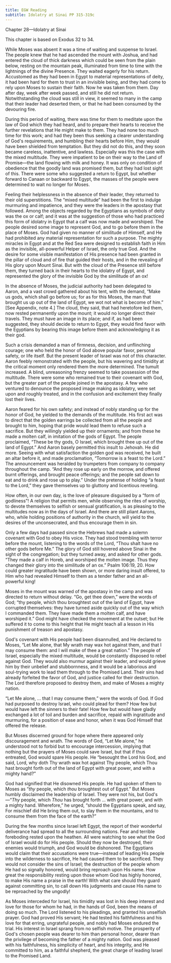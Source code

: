 ```yaml
---
title: EGW Reading
subtitle: Idolatry at Sinai PP 315-319c
---
```


Chapter 28—Idolatry at Sinai

This chapter is based on Exodus 32 to 34.

While Moses was absent it was a time of waiting and suspense to Israel. The people knew that he had ascended the mount with Joshua, and had entered the cloud of thick darkness which could be seen from the plain below, resting on the mountain peak, illuminated from time to time with the lightnings of the divine Presence. They waited eagerly for his return. Accustomed as they had been in Egypt to material representations of deity, it had been hard for them to trust in an invisible being, and they had come to rely upon Moses to sustain their faith. Now he was taken from them. Day after day, week after week passed, and still he did not return. Notwithstanding the cloud was still in view, it seemed to many in the camp that their leader had deserted them, or that he had been consumed by the devouring fire.

During this period of waiting, there was time for them to meditate upon the law of God which they had heard, and to prepare their hearts to receive the further revelations that He might make to them. They had none too much time for this work; and had they been thus seeking a clearer understanding of God's requirements, and humbling their hearts before Him, they would have been shielded from temptation. But they did not do this, and they soon became careless, inattentive, and lawless. Especially was this the case with the mixed multitude. They were impatient to be on their way to the Land of Promise—the land flowing with milk and honey. It was only on condition of obedience that the goodly land was promised them, but they had lost sight of this. There were some who suggested a return to Egypt, but whether forward to Canaan or backward to Egypt, the masses of the people were determined to wait no longer for Moses.

Feeling their helplessness in the absence of their leader, they returned to their old superstitions. The “mixed multitude” had been the first to indulge murmuring and impatience, and they were the leaders in the apostasy that followed. Among the objects regarded by the Egyptians as symbols of deity was the ox or calf; and it was at the suggestion of those who had practiced this form of idolatry in Egypt that a calf was now made and worshiped. The people desired some image to represent God, and to go before them in the place of Moses. God had given no manner of similitude of Himself, and He had prohibited any material representation for such a purpose. The mighty miracles in Egypt and at the Red Sea were designed to establish faith in Him as the invisible, all-powerful Helper of Israel, the only true God. And the desire for some visible manifestation of His presence had been granted in the pillar of cloud and of fire that guided their hosts, and in the revealing of His glory upon Mount Sinai. But with the cloud of the Presence still before them, they turned back in their hearts to the idolatry of Egypt, and represented the glory of the invisible God by the similitude of an ox!

In the absence of Moses, the judicial authority had been delegated to Aaron, and a vast crowd gathered about his tent, with the demand, “Make us gods, which shall go before us; for as for this Moses, the man that brought us up out of the land of Egypt, we wot not what is become of him.” \[See Appendix, note 4.\] The cloud, they said, that had heretofore led them, now rested permanently upon the mount; it would no longer direct their travels. They must have an image in its place; and if, as had been suggested, they should decide to return to Egypt, they would find favor with the Egyptians by bearing this image before them and acknowledging it as their god.

Such a crisis demanded a man of firmness, decision, and unflinching courage; one who held the honor of God above popular favor, personal safety, or life itself. But the present leader of Israel was not of this character. Aaron feebly remonstrated with the people, but his wavering and timidity at the critical moment only rendered them the more determined. The tumult increased. A blind, unreasoning frenzy seemed to take possession of the multitude. There were some who remained true to their covenant with God, but the greater part of the people joined in the apostasy. A few who ventured to denounce the proposed image making as idolatry, were set upon and roughly treated, and in the confusion and excitement they finally lost their lives.

Aaron feared for his own safety; and instead of nobly standing up for the honor of God, he yielded to the demands of the multitude. His first act was to direct that the golden earrings be collected from all the people and brought to him, hoping that pride would lead them to refuse such a sacrifice. But they willingly yielded up their ornaments; and from these he made a molten calf, in imitation of the gods of Egypt. The people proclaimed, “These be thy gods, O Israel, which brought thee up out of the land of Egypt.” And Aaron basely permitted this insult to Jehovah. He did more. Seeing with what satisfaction the golden god was received, he built an altar before it, and made proclamation, “Tomorrow is a feast to the Lord.” The announcement was heralded by trumpeters from company to company throughout the camp. “And they rose up early on the morrow, and offered burnt offerings, and brought peace offerings; and the people sat down to eat and to drink and rose up to play.” Under the pretense of holding “a feast to the Lord,” they gave themselves up to gluttony and licentious reveling.

How often, in our own day, is the love of pleasure disguised by a “form of godliness”! A religion that permits men, while observing the rites of worship, to devote themselves to selfish or sensual gratification, is as pleasing to the multitudes now as in the days of Israel. And there are still pliant Aarons, who, while holding positions of authority in the church, will yield to the desires of the unconsecrated, and thus encourage them in sin.

Only a few days had passed since the Hebrews had made a solemn covenant with God to obey His voice. They had stood trembling with terror before the mount, listening to the words of the Lord, “Thou shalt have no other gods before Me.” The glory of God still hovered above Sinai in the sight of the congregation; but they turned away, and asked for other gods. “They made a calf in Horeb, and worshiped the molten image. Thus they changed their glory into the similitude of an ox.” Psalm 106:19, 20. How could greater ingratitude have been shown, or more daring insult offered, to Him who had revealed Himself to them as a tender father and an all-powerful king!

Moses in the mount was warned of the apostasy in the camp and was directed to return without delay. “Go, get thee down,” were the words of God; “thy people, which thou broughtest out of the land of Egypt, have corrupted themselves: they have turned aside quickly out of the way which I commanded them. They have made them a molten calf, and have worshiped it.” God might have checked the movement at the outset; but He suffered it to come to this height that He might teach all a lesson in His punishment of treason and apostasy.

God's covenant with His people had been disannulled, and He declared to Moses, “Let Me alone, that My wrath may wax hot against them, and that I may consume them: and I will make of thee a great nation.” The people of Israel, especially the mixed multitude, would be constantly disposed to rebel against God. They would also murmur against their leader, and would grieve him by their unbelief and stubbornness, and it would be a laborious and soul-trying work to lead them through to the Promised Land. Their sins had already forfeited the favor of God, and justice called for their destruction. The Lord therefore proposed to destroy them, and make of Moses a mighty nation.

“Let Me alone, ... that I may consume them,” were the words of God. If God had purposed to destroy Israel, who could plead for them? How few but would have left the sinners to their fate! How few but would have gladly exchanged a lot of toil and burden and sacrifice, repaid with ingratitude and murmuring, for a position of ease and honor, when it was God Himself that offered the release.

But Moses discerned ground for hope where there appeared only discouragement and wrath. The words of God, “Let Me alone,” he understood not to forbid but to encourage intercession, implying that nothing but the prayers of Moses could save Israel, but that if thus entreated, God would spare His people. He “besought the Lord his God, and said, Lord, why doth Thy wrath wax hot against Thy people, which Thou hast brought forth out of the land of Egypt with great power, and with a mighty hand?”

God had signified that He disowned His people. He had spoken of them to Moses as “_thy_ people, which _thou_ broughtest out of Egypt.” But Moses humbly disclaimed the leadership of Israel. They were not his, but God's—“_Thy_ people, which _Thou_ has brought forth ... with great power, and with a mighty hand. Wherefore,” he urged, “should the Egyptians speak, and say, For mischief did He bring them out, to slay them in the mountains, and to consume them from the face of the earth?”

During the few months since Israel left Egypt, the report of their wonderful deliverance had spread to all the surrounding nations. Fear and terrible foreboding rested upon the heathen. All were watching to see what the God of Israel would do for His people. Should they now be destroyed, their enemies would triumph, and God would be dishonored. The Egyptians would claim that their accusations were true—instead of leading His people into the wilderness to sacrifice, He had caused them to be sacrificed. They would not consider the sins of Israel; the destruction of the people whom He had so signally honored, would bring reproach upon His name. How great the responsibility resting upon those whom God has highly honored, to make His name a praise in the earth! With what care should they guard against committing sin, to call down His judgments and cause His name to be reproached by the ungodly!

As Moses interceded for Israel, his timidity was lost in his deep interest and love for those for whom he had, in the hands of God, been the means of doing so much. The Lord listened to his pleadings, and granted his unselfish prayer. God had proved His servant; He had tested his faithfulness and his love for that erring, ungrateful people, and nobly had Moses endured the trial. His interest in Israel sprang from no selfish motive. The prosperity of God's chosen people was dearer to him than personal honor, dearer than the privilege of becoming the father of a mighty nation. God was pleased with his faithfulness, his simplicity of heart, and his integrity, and He committed to him, as a faithful shepherd, the great charge of leading Israel to the Promised Land.
